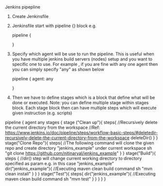 Jenkins pipepline

1. Create Jenkinsfile
2. Jenkinsfile start with pipeline {} block e.g.

   pipeline {

   }

3. Specify which agent will be use to run the pipeline. This is useful when you have multiple jenkins build servers (nodes) setup and you want to specific one to use. For example , if you are fine with any one agent then you can simply specify "any" as shown below

   pipeline {
    agent: any

   }

4. Then we have to define stages which is a block that define what will be done or executed. 
   Note: you can define multiple stage within stages block. Each stage block then can have multiple steps which will execute given instruction (e.g. scripts)

pipeline {
    agent any
    stages {
        stage ("Clean up"){
            steps{
                //Recursively delete the current directory from the workspace 
                //Ref: https://www.jenkins.io/doc/pipeline/steps/workflow-basic-steps/#deletedir-recursively-delete-the-current-directory-from-the-workspace
                deleteDir() 
            } 
        }
        stage("Clone Repo"){
            steps{
                //The following command will clone the given repo and create directory "jenkins_example" under current workspace
                sh "git clone https://github.com/nitinaryal/jenkins_example"
            }
        }
        stage("Build"){
            steps {
                //dir() step will change current working directory to directory specified as param e.g. in this case "jenkins_example"
                dir("jenkins_example"){
                    //Executing maven clean build command
                    sh "mvn clean install"
                }
            }
        }
        stage("Test"){
            steps{
                dir("jenkins_example"){
                    //Executing maven clean build command
                    sh "mvn test"
                }
            }
        }
    }
}

